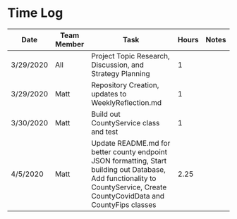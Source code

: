# Time Log

|Date|Team Member|Task|Hours|Notes|
|----|----|----|-----|-----|
|3/29/2020|All|Project Topic Research, Discussion, and Strategy Planning|1||
|3/29/2020|Matt|Repository Creation, updates to WeeklyReflection.md|1||
|3/30/2020|Matt|Build out CountyService class and test|1||
|4/5/2020|Matt|Update README.md for better county endpoint JSON formatting, Start building out Database, Add functionality to CountyService, Create CountyCovidData and CountyFips classes|2.25||